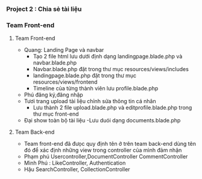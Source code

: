 ### Project 2 : Chia sẻ tài liệu
### Team Front-end
1. Team Front-end
    * Quang: Landing Page và navbar
        - Tạo 2 file html lưu dưới định dạng landingpage.blade.php và navbar.blade.php
        - Navbar.blade.php đặt trong thư mục resources/views/includes
        - landingpage.blade.php đặt trong thư mục resources/views/frontend
        - Timeline của từng thành viên lưu profile.blade.php
    * Phú đăng ký,đăng nhập 
    * Tươi trang upload tài liệu chỉnh sửa thông tin cá nhân
        - Lưu thành 2 file upload.blade.php và editprofile.blade.php trong thư mục front-end
    * Đại show toàn bộ tài liệu
        -Lưu duói dạng documents.blade.php

2. Team Back-end
    * Team front-end đã đưọc quy định tên ở trên team back-end dùng tên đó để xác định những view trong controller của mình đảm nhận
    * Phạm phú Usercontroller,DocumentController CommentController
    * Minh Phú : LikeController, Authentication
    * Hậu SearchController, CollectionController